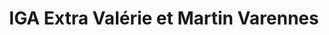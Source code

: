 ---
title: "IGA Extra Valérie et Martin Varennes"
url: /varennes/iga-extra-valerie-et-martin-varennes/
shop: supermarket
---